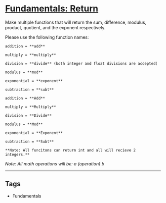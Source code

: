 # [Fundamentals: Return](https://www.codewars.com/kata/55a5befdf16499bffb00007b)

Make multiple functions that will return the sum, difference, modulus, product, quotient, and the exponent respectively.

Please use the following function names:

```if-not:csharp
addition = **add**

multiply = **multiply**

division = **divide** (both integer and float divisions are accepted)

modulus = **mod**

exponential = **exponent**

subtraction = **subt**
```

```if:csharp
addition = **Add**

multiply = **Multiply**

division = **Divide**

modulus = **Mod**

exponential = **Exponent**

subtraction = **Subt**

**Note: All funcitons can return int and all will recieve 2 integers.**
```

_Note: All math operations will be:
a (operation) b_

---

## Tags

- Fundamentals
